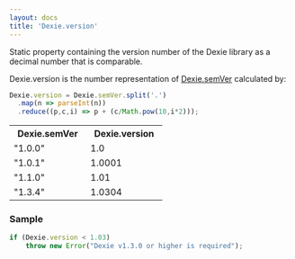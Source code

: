 ```yaml
---
layout: docs
title: 'Dexie.version'
---
```


Static property containing the version number of the Dexie library as a decimal number that is comparable.

Dexie.version is the number representation of [Dexie.semVer](/docs/Dexie/Dexie.semVer) calculated by:

```javascript
Dexie.version = Dexie.semVer.split('.')
  .map(n => parseInt(n))
  .reduce((p,c,i) => p + (c/Math.pow(10,i*2)));
```

<table>
<tr><th>Dexie.semVer</th><th>Dexie.version</th></tr>
<tr><td style="width: 120px">"1.0.0"</td><td style="width: 120px">1.0</td></tr>
<tr><td>"1.0.1"</td><td>1.0001</td></tr>
<tr><td>"1.1.0"</td><td>1.01</td></tr>
<tr><td>"1.3.4"</td><td>1.0304</td></tr>
</table>

### Sample

```javascript
if (Dexie.version < 1.03) 
    throw new Error("Dexie v1.3.0 or higher is required");
```
